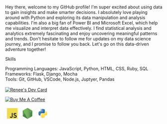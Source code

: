 ### 

Hey there, welcome to my GitHub profile! I'm super excited about using data to gain insights and make smarter decisions. I absolutely love playing around with Python and exploring its data manipulation and analysis capabilities. I'm also a big fan of Power BI and Microsoft Excel, which help me visualize and interpret data effectively. I find statistical analysis and analytics extremely fascinating and enjoy uncovering meaningful patterns and trends. Don't hesitate to follow me for updates on my data science journey, and I promise to follow you back. Let's go on this data-driven adventure together!

Skills

Programming Languages: JavaScript, Python, HTML, CSS, Ruby, SQL
<br>
Frameworks: Flask, Django, Mocha
<br>
Tools: Git, GitHub, VSCode, Node.js, Juptyer, Pandas
<br>
<br>
<a href="https://app.daily.dev/walkrrrr"><img src="https://api.daily.dev/devcards/f7a4abc2c6ab4845b1bf9cc594403c60.png?r=mps" width="400" alt="Renee's Dev Card"/></a>

<a href="https://www.buymeacoffee.com/walkrrr" target="_blank"><img src="https://cdn.buymeacoffee.com/buttons/v2/default-yellow.png" alt="Buy Me A Coffee" style="height: 60px !important;width: 217px !important;" ></a>
<br>

<p float="left">
<img style="padding:5px;" align="center" alt="Javascript" width="35px" src="https://raw.githubusercontent.com/devicons/devicon/master/icons/javascript/javascript-original.svg"/>
<img style="padding:5px;" align="center" alt="NodeJS" width="35px" src="https://raw.githubusercontent.com/github/explore/80688e429a7d4ef2fca1e82350fe8e3517d3494d/topics/nodejs/nodejs.png"/>
<img style="padding:5px;" align="center" alt="Python" width="35px" src="https://raw.githubusercontent.com/devicons/devicon/master/icons/python/python-original.svg"/>
<!-- and more such images with different URLs in src -->
</p>


<!--
**walkrrr/walkrrr** is a ✨ _special_ ✨ repository because its `README.md` (this file) appears on your GitHub profile.


